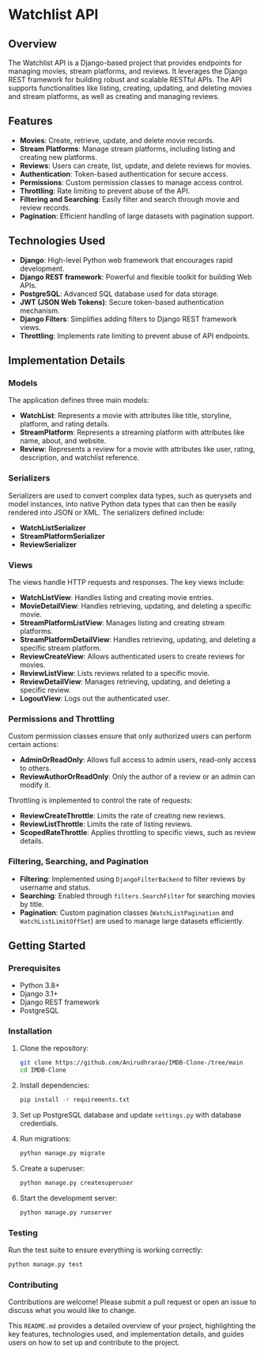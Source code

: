 # Watchlist API

## Overview

The Watchlist API is a Django-based project that provides endpoints for managing movies, stream platforms, and reviews. It leverages the Django REST framework for building robust and scalable RESTful APIs. The API supports functionalities like listing, creating, updating, and deleting movies and stream platforms, as well as creating and managing reviews.

## Features

- **Movies**: Create, retrieve, update, and delete movie records.
- **Stream Platforms**: Manage stream platforms, including listing and creating new platforms.
- **Reviews**: Users can create, list, update, and delete reviews for movies.
- **Authentication**: Token-based authentication for secure access.
- **Permissions**: Custom permission classes to manage access control.
- **Throttling**: Rate limiting to prevent abuse of the API.
- **Filtering and Searching**: Easily filter and search through movie and review records.
- **Pagination**: Efficient handling of large datasets with pagination support.

## Technologies Used

- **Django**: High-level Python web framework that encourages rapid development.
- **Django REST framework**: Powerful and flexible toolkit for building Web APIs.
- **PostgreSQL**: Advanced SQL database used for data storage.
- **JWT (JSON Web Tokens)**: Secure token-based authentication mechanism.
- **Django Filters**: Simplifies adding filters to Django REST framework views.
- **Throttling**: Implements rate limiting to prevent abuse of API endpoints.

## Implementation Details

### Models

The application defines three main models:

- **WatchList**: Represents a movie with attributes like title, storyline, platform, and rating details.
- **StreamPlatform**: Represents a streaming platform with attributes like name, about, and website.
- **Review**: Represents a review for a movie with attributes like user, rating, description, and watchlist reference.

### Serializers

Serializers are used to convert complex data types, such as querysets and model instances, into native Python data types that can then be easily rendered into JSON or XML. The serializers defined include:

- **WatchListSerializer**
- **StreamPlatformSerializer**
- **ReviewSerializer**

### Views

The views handle HTTP requests and responses. The key views include:

- **WatchListView**: Handles listing and creating movie entries.
- **MovieDetailView**: Handles retrieving, updating, and deleting a specific movie.
- **StreamPlatformListView**: Manages listing and creating stream platforms.
- **StreamPlatformDetailView**: Handles retrieving, updating, and deleting a specific stream platform.
- **ReviewCreateView**: Allows authenticated users to create reviews for movies.
- **ReviewListView**: Lists reviews related to a specific movie.
- **ReviewDetailView**: Manages retrieving, updating, and deleting a specific review.
- **LogoutView**: Logs out the authenticated user.

### Permissions and Throttling

Custom permission classes ensure that only authorized users can perform certain actions:

- **AdminOrReadOnly**: Allows full access to admin users, read-only access to others.
- **ReviewAuthorOrReadOnly**: Only the author of a review or an admin can modify it.

Throttling is implemented to control the rate of requests:

- **ReviewCreateThrottle**: Limits the rate of creating new reviews.
- **ReviewListThrottle**: Limits the rate of listing reviews.
- **ScopedRateThrottle**: Applies throttling to specific views, such as review details.

### Filtering, Searching, and Pagination

- **Filtering**: Implemented using `DjangoFilterBackend` to filter reviews by username and status.
- **Searching**: Enabled through `filters.SearchFilter` for searching movies by title.
- **Pagination**: Custom pagination classes (`WatchListPagination` and `WatchListLimitOffSet`) are used to manage large datasets efficiently.

## Getting Started

### Prerequisites

- Python 3.8+
- Django 3.1+
- Django REST framework
- PostgreSQL

### Installation

1. Clone the repository:
    ```bash
    git clone https://github.com/Anirudhrarao/IMDB-Clone-/tree/main
    cd IMDB-Clone
    ```

2. Install dependencies:
    ```bash
    pip install -r requirements.txt
    ```

3. Set up PostgreSQL database and update `settings.py` with database credentials.

4. Run migrations:
    ```bash
    python manage.py migrate
    ```

5. Create a superuser:
    ```bash
    python manage.py createsuperuser
    ```

6. Start the development server:
    ```bash
    python manage.py runserver
    ```

### Testing

Run the test suite to ensure everything is working correctly:
```bash
python manage.py test
```


### Contributing
Contributions are welcome! Please submit a pull request or open an issue to discuss what you would like to change.


This `README.md` provides a detailed overview of your project, highlighting the key features, technologies used, and implementation details, and guides users on how to set up and contribute to the project.
